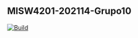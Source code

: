 ## MISW4201-202114-Grupo10 
[![Build](https://github.com/MISW-4102-ProcesosDeDesarrolloAgil/MISW4201-202114-Grupo10/actions/workflows/CI.yaml/badge.svg)](https://github.com/MISW-4102-ProcesosDeDesarrolloAgil/MISW4201-202114-Grupo10/actions/workflows/CI.yaml)
